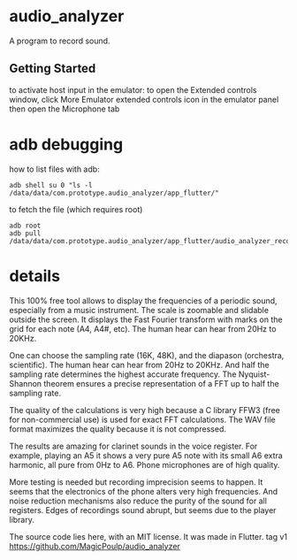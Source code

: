# audio_analyzer

A program to record sound.

## Getting Started

to activate host input in the emulator:
to open the Extended controls window, click More Emulator extended controls icon in the emulator panel
then open the Microphone tab

# adb debugging

how to list files with adb:

```
adb shell su 0 "ls -l /data/data/com.prototype.audio_analyzer/app_flutter/"
```

to fetch the file (which requires root)

```
adb root
adb pull /data/data/com.prototype.audio_analyzer/app_flutter/audio_analyzer_record.wav
```

# details

This 100% free tool allows to display the frequencies of a periodic sound, especially from a music instrument. The scale is zoomable and slidable outside the screen. It displays the Fast Fourier transform with marks on the grid for each note (A4, A4#, etc). The human hear can hear from 20Hz to 20KHz.

One can choose the sampling rate (16K, 48K), and the diapason (orchestra, scientific). The human hear can hear from 20Hz to 20KHz. And half the sampling rate determines the highest accurate frequency. The Nyquist-Shannon theorem ensures a precise representation of a FFT up to half the sampling rate.

The quality of the calculations is very high because a C library FFW3 (free for non-commercial use) is used for exact FFT calculations. The WAV file format maximizes the quality because it is not compressed.

The results are amazing for clarinet sounds in the voice register. For example, playing an A5 it shows a very pure A5 note with its small A6 extra harmonic, all pure from 0Hz to A6. Phone microphones are of high quality.

More testing is needed but recording imprecision seems to happen. It seems that the electronics of the phone alters very high frequencies. And noise reduction mechanisms also reduce the purity of the sound for all registers. Edges of recordings sound abrupt, but seems due to the player library.

The source code lies here, with an MIT license. It was made in Flutter.
tag v1
https://github.com/MagicPoulp/audio_analyzer
